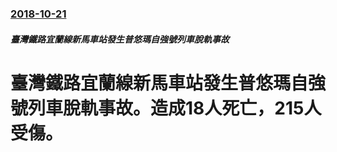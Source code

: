 ### [2018-10-21](/news/2018/10/21/index.md)

##### 臺灣鐵路宜蘭線新馬車站發生普悠瑪自強號列車脫軌事故
# 臺灣鐵路宜蘭線新馬車站發生普悠瑪自強號列車脫軌事故。造成18人死亡，215人受傷。



